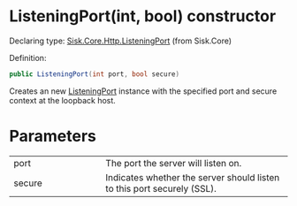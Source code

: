 <!--

Copyrights 2023 Sisk Framework - CypherPotato
Published under MIT license

!!! DO NOT EDIT THIS FILE !!!
This file was generated by a tool in the Sisk package. To edit the information in this documentation,
edit the XML documentation present in the Sisk source code.

-->


# ListeningPort(int, bool) constructor

Declaring type: [Sisk.Core.Http.ListeningPort](/spec/Sisk.Core.Http.ListeningPort.md) (from Sisk.Core)


Definition:

```cs
public ListeningPort(int port, bool secure)
```

Creates an new <a href="/spec/Sisk.Core.Http.ListeningPort.md">ListeningPort</a> instance with the specified port and secure context at the loopback host.


# Parameters

<table>
    <tbody>
<tr>
    <td width="33%">port</td>
    <td>The port the server will listen on.</td>
</tr>
<tr>
    <td width="33%">secure</td>
    <td>Indicates whether the server should listen to this port securely (SSL).</td>
</tr>
    </tbody>
</table>
